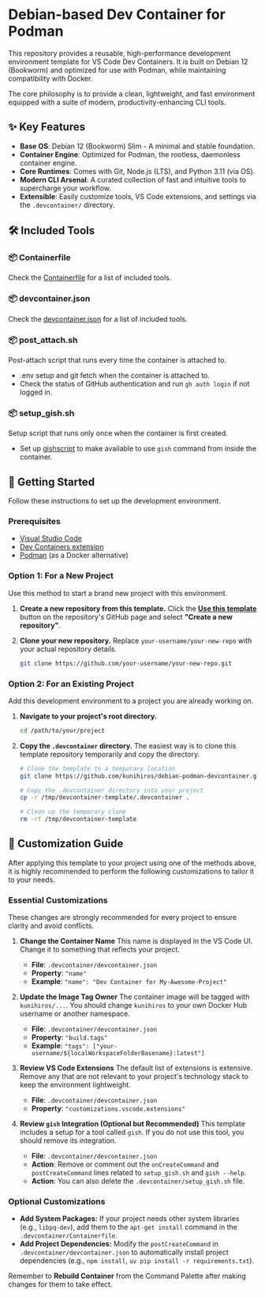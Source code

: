 # Debian-based Dev Container for Podman

This repository provides a reusable, high-performance development environment template for VS Code Dev Containers. It is built on Debian 12 (Bookworm) and optimized for use with Podman, while maintaining compatibility with Docker.

The core philosophy is to provide a clean, lightweight, and fast environment equipped with a suite of modern, productivity-enhancing CLI tools.

## ✨ Key Features

- **Base OS**: Debian 12 (Bookworm) Slim - A minimal and stable foundation.
- **Container Engine**: Optimized for Podman, the rootless, daemonless container engine.
- **Core Runtimes**: Comes with Git, Node.js (LTS), and Python 3.11 (via OS).
- **Modern CLI Arsenal**: A curated collection of fast and intuitive tools to supercharge your workflow.
- **Extensible**: Easily customize tools, VS Code extensions, and settings via the `.devcontainer/` directory.

## 🛠️ Included Tools

### 📦 Containerfile

Check the [Containerfile](.devcontainer/Containerfile) for a list of included tools.

### 📦 devcontainer.json

Check the [devcontainer.json](.devcontainer/devcontainer.json) for a list of included tools.

### 📦 post_attach.sh

Post-attach script that runs every time the container is attached to.
- .env setup and git fetch when the container is attached to.
- Check the status of GitHub authentication and run `gh auth login` if not logged in.

### 📦 setup_gish.sh

Setup script that runs only once when the container is first created.
- Set up [gishscript](https://github.com/KunihiroS/gishscript) to make available to use `gish` command from inside the container.

## 🚀 Getting Started

Follow these instructions to set up the development environment.

### Prerequisites

- [Visual Studio Code](https://code.visualstudio.com/)
- [Dev Containers extension](https://marketplace.visualstudio.com/items?itemName=ms-vscode-remote.remote-containers)
- [Podman](https://podman.io/getting-started/installation) (as a Docker alternative)

### Option 1: For a New Project

Use this method to start a brand new project with this environment.

1.  **Create a new repository from this template.**
    Click the **[Use this template](https://github.com/kunihiros/debian-podman-devcontainer/generate)** button on the repository's GitHub page and select **"Create a new repository"**.

2.  **Clone your new repository.**
    Replace `your-username/your-new-repo` with your actual repository details.
    ```bash
    git clone https://github.com/your-username/your-new-repo.git
    ```

### Option 2: For an Existing Project

Add this development environment to a project you are already working on.

1.  **Navigate to your project's root directory.**
    ```bash
    cd /path/to/your/project
    ```

2.  **Copy the `.devcontainer` directory.**
    The easiest way is to clone this template repository temporarily and copy the directory.
    ```bash
    # Clone the template to a temporary location
    git clone https://github.com/kunihiros/debian-podman-devcontainer.git /tmp/devcontainer-template
    
    # Copy the .devcontainer directory into your project
    cp -r /tmp/devcontainer-template/.devcontainer .
    
    # Clean up the temporary clone
    rm -rf /tmp/devcontainer-template
    ```

## 🔧 Customization Guide

After applying this template to your project using one of the methods above, it is highly recommended to perform the following customizations to tailor it to your needs.

### Essential Customizations

These changes are strongly recommended for every project to ensure clarity and avoid conflicts.

1.  **Change the Container Name**
    This name is displayed in the VS Code UI. Change it to something that reflects your project.
    -   **File**: `.devcontainer/devcontainer.json`
    -   **Property**: `"name"`
    -   **Example**: `"name": "Dev Container for My-Awesome-Project"`

2.  **Update the Image Tag Owner**
    The container image will be tagged with `kunihiros/...`. You should change `kunihiros` to your own Docker Hub username or another namespace.
    -   **File**: `.devcontainer/devcontainer.json`
    -   **Property**: `"build.tags"`
    -   **Example**: `"tags": ["your-username/${localWorkspaceFolderBasename}:latest"]`

3.  **Review VS Code Extensions**
    The default list of extensions is extensive. Remove any that are not relevant to your project's technology stack to keep the environment lightweight.
    -   **File**: `.devcontainer/devcontainer.json`
    -   **Property**: `"customizations.vscode.extensions"`

4.  **Review `gish` Integration (Optional but Recommended)**
    This template includes a setup for a tool called `gish`. If you do not use this tool, you should remove its integration.
    -   **File**: `.devcontainer/devcontainer.json`
    -   **Action**: Remove or comment out the `onCreateCommand` and `postCreateCommand` lines related to `setup_gish.sh` and `gish --help`.
    -   **Action**: You can also delete the `.devcontainer/setup_gish.sh` file.

### Optional Customizations

-   **Add System Packages:** If your project needs other system libraries (e.g., `libpq-dev`), add them to the `apt-get install` command in the `.devcontainer/Containerfile`.
-   **Add Project Dependencies:** Modify the `postCreateCommand` in `.devcontainer/devcontainer.json` to automatically install project dependencies (e.g., `npm install`, `uv pip install -r requirements.txt`).

Remember to **Rebuild Container** from the Command Palette after making changes for them to take effect.